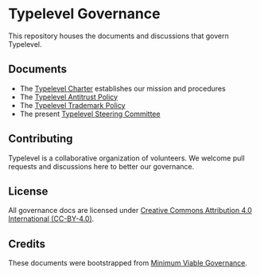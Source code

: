 # Typelevel Governance

This repository houses the documents and discussions that govern Typelevel.

## Documents

* The [Typelevel Charter](CHARTER.md) establishes our mission and procedures
* The [Typelevel Antitrust Policy](ANTITRUST.md)
* The [Typelevel Trademark Policy](TRADEMARK.md)
* The present [Typelevel Steering Committee](STEERING-COMMITTEE.md)

## Contributing

Typelevel is a collaborative organization of volunteers.  We welcome
pull requests and discussions here to better our governance.

## License

All governance docs are licensed under [Creative Commons Attribution 4.0 International (CC-BY-4.0)](LICENSE).

## Credits

These documents were bootstrapped from [Minimum Viable Governance](https://github.com/github/mvg).
